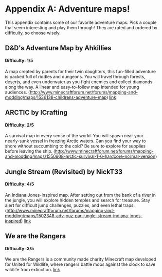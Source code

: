 # Appendix A: Adventure maps!
This appendix contains some of our favorite adventure maps. Pick a couple that seem interesting and play them through! They are rated and ordered by difficulty, so choose wisely.

## D&D's Adventure Map by Ahkillies
#### Difficulty: 1/5

A map created by parents for their twin daughters, this fun-filled adventure is packed full of riddles and dungeons. You will travel through forests, deserts, and even underwater as you fight enemies and collect diamonds along the way. A linear and easy-to-follow map intended for young audiences.
(http://www.minecraftforum.net/forums/mapping-and-modding/maps/1536138-childrens-adventure-map)
[link](http://www.minecraftforum.net/forums/mapping-and-modding/maps/1536138-childrens-adventure-map)

## ARCTIC by ICrafting
#### Difficulty: 2/5

A survival map in every sense of the world. You will spawn near your nearly-sunk vessel in freezing Arctic waters. Can you find your way to shore without succumbing to the cold? Be sure to explore for supplies before leaving the ship.
(http://www.minecraftforum.net/forums/mapping-and-modding/maps/1550608-arctic-survival-1-6-hardcore-normal-version)

## Jungle Stream (Revisited) by NickT33
#### Difficulty: 4/5

An Indiana Jones-inspired map. After setting out from the bank of a river in the jungle, you will explore hidden temples and search for treasure. Stay alert for difficult jump challenges, puzzles, and even lethal traps.
(http://www.minecraftforum.net/forums/mapping-and-modding/maps/1502348-adv-puz-par-jungle-stream-indiana-jones-inspired)
[link](http://www.minecraftforum.net/forums/mapping-and-modding/maps/1502348-adv-puz-par-jungle-stream-indiana-jones-inspired)

## We are the Rangers
#### Difficulty: 3/5
We are the Rangers is a community made charity Minecraft map developed for United for Wildlife, where rangers battle mobs against the clock to save wildlife from extinction. 
[link](http://wearetherangers.com/)
